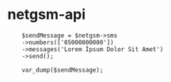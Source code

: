 # netgsm-api

        $sendMessage = $netgsm->sms
        ->numbers(['05000000000'])
        ->messages('Lorem İpsum Dolor Sit Amet')
        ->send();
        
        var_dump($sendMessage);